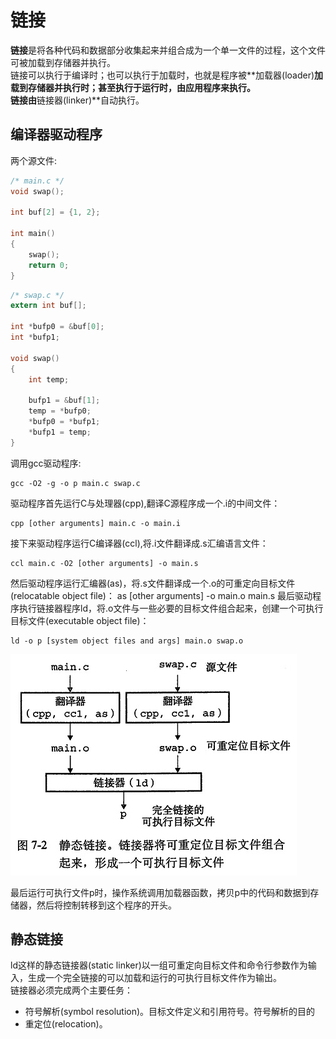 # 链接  
**链接**是将各种代码和数据部分收集起来并组合成为一个单一文件的过程，这个文件可被加载到存储器并执行。  
链接可以执行于编译时；也可以执行于加载时，也就是程序被**加载器(loader)**加载到存储器并执行时；甚至执行于运行时，由应用程序来执行。  
链接由**链接器(linker)**自动执行。

## 编译器驱动程序
两个源文件:
```C
/* main.c */
void swap();

int buf[2] = {1, 2};

int main()
{
    swap();
    return 0;
}

``` 

```C
/* swap.c */
extern int buf[];

int *bufp0 = &buf[0];
int *bufp1;

void swap()
{
    int temp;

    bufp1 = &buf[1];
    temp = *bufp0;
    *bufp0 = *bufp1;
    *bufp1 = temp;
}
```  
调用gcc驱动程序:
```
gcc -O2 -g -o p main.c swap.c
``` 
驱动程序首先运行C与处理器(cpp),翻译C源程序成一个.i的中间文件：
```
cpp [other arguments] main.c -o main.i
```
接下来驱动程序运行C编译器(ccl),将.i文件翻译成.s汇编语言文件：
```
ccl main.c -O2 [other arguments] -o main.s
```
然后驱动程序运行汇编器(as)，将.s文件翻译成一个.o的可重定向目标文件(relocatable object file)：
as [other arguments] -o main.o main.s
最后驱动程序执行链接器程序ld，将.o文件与一些必要的目标文件组合起来，创建一个可执行目标文件(executable object file)：
```
ld -o p [system object files and args] main.o swap.o
```
![](Images/Chap7/7-2.png)

最后运行可执行文件p时，操作系统调用加载器函数，拷贝p中的代码和数据到存储器，然后将控制转移到这个程序的开头。

## 静态链接
ld这样的静态链接器(static linker)以一组可重定向目标文件和命令行参数作为输入，生成一个完全链接的可以加载和运行的可执行目标文件作为输出。  
链接器必须完成两个主要任务：
- 符号解析(symbol resolution)。目标文件定义和引用符号。符号解析的目的
- 重定位(relocation)。